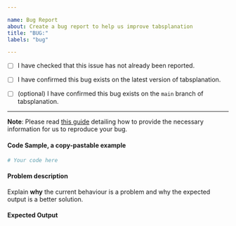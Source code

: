 ```yaml
---

name: Bug Report
about: Create a bug report to help us improve tabsplanation
title: "BUG:"
labels: "bug"

---
```


- [ ] I have checked that this issue has not already been reported.

- [ ] I have confirmed this bug exists on the latest version of tabsplanation.

- [ ] (optional) I have confirmed this bug exists on the `main` branch of tabsplanation.

---

**Note**: Please read [this
guide](https://matthewrocklin.com/blog/work/2018/02/28/minimal-bug-reports) detailing
how to provide the necessary information for us to reproduce your bug.

#### Code Sample, a copy-pastable example

```python
# Your code here
```

#### Problem description

Explain **why** the current behaviour is a problem and why the expected output is a
better solution.

#### Expected Output
